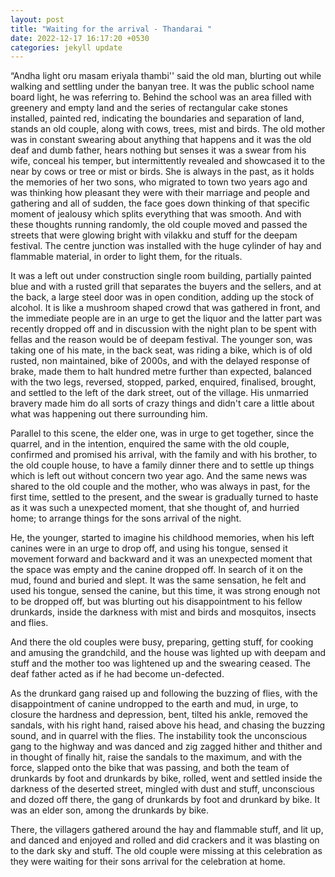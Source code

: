 ```yaml
---
layout: post
title: "Waiting for the arrival - Thandarai "
date: 2022-12-17 16:17:20 +0530
categories: jekyll update
---
```


“Andha light oru masam eriyala thambi'' said the old man, blurting out while walking and settling under the banyan tree. It was the public school name board light, he was referring to. Behind the school was an area filled with greenery and empty land and the series of rectangular cake stones installed, painted red, indicating the boundaries and separation of land, stands an old couple, along with cows, trees, mist and birds. The old mother was in constant swearing about anything that happens and it was the old deaf and dumb father, hears nothing but senses it was a swear from his wife, conceal his temper, but intermittently revealed and showcased it to the near by cows or tree or mist or birds. She is always in the past, as it holds the memories of her two sons, who migrated to town two years ago and was thinking how pleasant they were with their marriage and people and gathering and all of sudden, the face goes down thinking of that specific moment of jealousy which splits everything that was smooth. And with these thoughts running randomly, the old couple moved and passed the streets that were glowing bright with vilakku and stuff for the deepam festival. The centre junction was installed with the huge cylinder of hay and flammable material, in order to light them, for the rituals.

It was a left out under construction single room building, partially painted blue and with a rusted grill that separates the buyers and the sellers, and at the back, a large steel door was in open condition, adding up the stock of alcohol. It is like a mushroom shaped crowd that was gathered in front, and the immediate people are in an urge to get the liquor and the latter part was recently dropped off and in discussion with the night plan to be spent with fellas and the reason would be of deepam festival. The younger son, was taking one of his mate, in the back seat, was riding a bike, which is of old rusted, non maintained, bike of 2000s, and with the delayed response of brake, made them to halt hundred metre further than expected, balanced with the two legs, reversed, stopped, parked, enquired, finalised, brought, and settled to the left of the dark street, out of the village. His unmarried bravery made him do all sorts of crazy things and didn't care a little about what was happening out there surrounding him.

Parallel to this scene, the elder one, was in urge to get together, since the quarrel, and in the intention, enquired the same with the old couple, confirmed and promised his arrival, with the family and with his brother, to the old couple house, to have a family dinner there and to settle up things which is left out without concern two year ago. And the same news was shared to the old couple and the mother, who was always in past, for the first time, settled to the present, and the swear is gradually turned to haste as it was such a unexpected moment, that she thought of, and hurried home; to arrange things for the sons arrival of the night.

He, the younger, started to imagine his childhood memories, when his left canines were in an urge to drop off, and using his tongue, sensed it movement forward and backward and it was an unexpected moment that the space was empty and the canine dropped off. In search of it on the mud, found and buried and slept. It was the same sensation, he felt and used his tongue, sensed the canine, but this time, it was strong enough not to be dropped off, but was blurting out his disappointment to his fellow drunkards, inside the darkness with mist and birds and mosquitos, insects and flies.

And there the old couples were busy, preparing, getting stuff, for cooking and amusing the grandchild, and the house was lighted up with deepam and stuff and the mother too was lightened up and the swearing ceased. The deaf father acted as if he had become un-defected.

As the drunkard gang raised up and following the buzzing of flies, with the disappointment of canine undropped to the earth and mud, in urge, to closure the hardness and depression, bent, tilted his ankle, removed the sandals, with his right hand, raised above his head, and chasing the buzzing sound, and in quarrel with the flies. The instability took the unconscious gang to the highway and was danced and zig zagged hither and thither and in thought of finally hit, raise the sandals to the maximum, and with the force, slapped onto the bike that was passing, and both the team of drunkards by foot and drunkards by bike, rolled, went and settled inside the darkness of the deserted street, mingled with dust and stuff, unconscious and dozed off there, the gang of drunkards by foot and drunkard by bike. It was an elder son, among the drunkards by bike.

There, the villagers gathered around the hay and flammable stuff, and lit up, and danced and enjoyed and rolled and did crackers and it was blasting on to the dark sky and stuff. The old couple were missing at this celebration as they were waiting for their sons arrival for the celebration at home.
